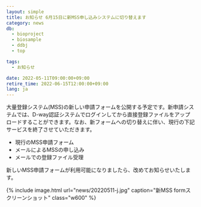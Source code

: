 ```yaml
---
layout: simple
title: お知らせ 6月15日に新MSS申し込みシステムに切り替えます
category: news
db:
  - bioproject
  - biosample
  - ddbj
  - top

tags:
  - お知らせ

date: 2022-05-11T09:00:00+09:00
retire_time: 2022-06-15T12:00:00+09:00
lang: ja
---
```


大量登録システム(MSS)の新しい申請フォームを公開する予定です。新申請システムでは、D-way認証システムでログインしてから直接登録ファイルをアップロードすることができます。なお、新フォームへの切り替えに伴い、現行の下記サービスを終了させていただきます。

* 現行のMSS申請フォーム
* メールによるMSSの申し込み
* メールでの登録ファイル受理

新しいMSS申請フォームが利用可能になりましたら、改めてお知らせいたします。
<style type="text/css">
  .image {
  border: 1px solid;
  display: inline-block;
  }
</style>
{% include image.html url="news/20220511-j.jpg" caption="新MSS formスクリーンショット" class="w600" %}
